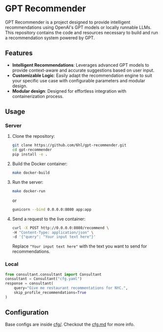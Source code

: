 # GPT Recommender

GPT Recommender is a project designed to provide intelligent recommendations using OpenAI's GPT models or locally runnable LLMs. This repository contains the code and resources necessary to build and run a recommendation system powered by GPT.

## Features

- **Intelligent Recommendations**: Leverages advanced GPT models to provide context-aware and accurate suggestions based on user input.
- **Customizable Logic**: Easily adapt the recommendation engine to suit your specific use case with configurable parameters and modular design.
- **Modular design**: Designed for effortless integration with containerization process.

## Usage

### Server

1. Clone the repository:

    ```bash
    git clone https://github.com/6hl/gpt-recommender.git
    cd gpt-recommender
    pip install -e .
    ```

2. Build the Docker container:

    ```bash
    make docker-build
    ```

3. Run the server:

    ```bash
    make docker-run
    ```

    or

    ```bash
    gunicorn --bind 0.0.0.0:8080 app:app
    ```

4. Send a request to the live container:

    ```bash
    curl -X POST http://0.0.0.0:8080/recommend \
    -H "Content-Type: application/json" \
    -d '{"query": "Your input text here"}'
    ```

   Replace `"Your input text here"` with the text you want to send for recommendations.

### Local

```python
from consultant.consultant import Consultant
consultant = Consultant("cfg.yaml")
response = consultant(
    query="Give me restaurant recommentations for NYC.",
    skip_profile_recommendations=True
)
```

## Configuration

Base configs are inside [cfg/](./cfg/). Checkout the [cfg.md](cfg/cfg.md) for more info.
